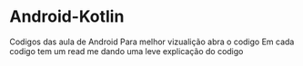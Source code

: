 # Android-Kotlin
Codigos das aula de Android
Para melhor vizualição abra o codigo
Em cada codigo tem um read me dando uma leve explicação do codigo
